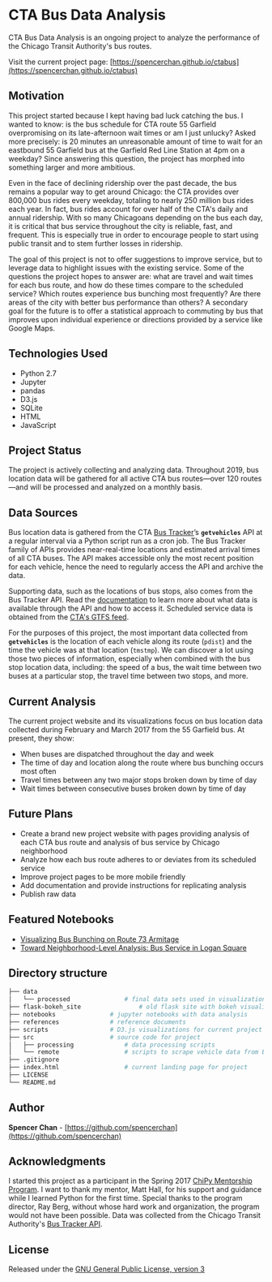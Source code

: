 # CTA Bus Data Analysis

CTA Bus Data Analysis is an ongoing project to analyze the performance of the Chicago Transit Authority's bus routes. 

Visit the current project page: [https://spencerchan.github.io/ctabus](https://spencerchan.github.io/ctabus)

## Motivation
This project started because I kept having bad luck catching the bus. I wanted to know: is the bus schedule for CTA route 55 Garfield overpromising on its late-afternoon wait times or am I just unlucky? Asked more precisely: is 20 minutes an unreasonable amount of time to wait for an eastbound 55 Garfield bus at the Garfield Red Line Station at 4pm on a weekday? Since answering this question, the project has morphed into something larger and more ambitious.

Even in the face of declining ridership over the past decade, the bus remains a popular way to get around Chicago: the CTA provides over 800,000 bus rides every weekday, totaling to nearly 250 million bus rides each year. In fact, bus rides account for over half of the CTA's daily and annual ridership. With so many Chicagoans depending on the bus each day, it is critical that bus service throughout the city is reliable, fast, and frequent. This is especially true in order to encourage people to start using public transit and to stem further losses in ridership.

The goal of this project is not to offer suggestions to improve service, but to leverage data to highlight issues with the existing service. Some of the questions the project hopes to answer are: what are travel and wait times for each bus route, and how do these times compare to the scheduled service? Which routes experience bus bunching most frequently? Are there areas of the city with better bus performance than others? A secondary goal for the future is to offer a statistical approach to commuting by bus that improves upon individual experience or directions provided by a service like Google Maps.

## Technologies Used
* Python 2.7
* Jupyter
* pandas
* D3.js
* SQLite
* HTML
* JavaScript

## Project Status
The project is actively collecting and analyzing data. Throughout 2019, bus location data will be gathered for all active CTA bus routes—over 120 routes—and will be processed and analyzed on a monthly basis.

## Data Sources
Bus location data is gathered from the CTA [Bus Tracker](http://www.transitchicago.com/developers/bustracker.aspx)’s **`getvehicles`** API at a regular interval via a Python script run as a cron job. The Bus Tracker family of APIs provides near-real-time locations and estimated arrival times of all CTA buses. The API makes accessible only the most recent position for each vehicle, hence the need to regularly access the API and archive the data.

Supporting data, such as the locations of bus stops, also comes from the Bus Tracker API. Read the [documentation](https://github.com/spencerchan/ctabus/blob/master/references/cta_Bus_Tracker_API_Developer_Guide_and_Documentation_20160929.pdf) to learn more about what data is available through the API and how to access it. Scheduled service data is obtained from the [CTA's GTFS feed](https://www.transitchicago.com/developers/gtfs/).

For the purposes of this project, the most important data collected from **`getvehicles`** is the location of each vehicle along its route (`pdist`) and the time the vehicle was at that location (`tmstmp`). We can discover a lot using those two pieces of information, especially when combined with the bus stop location data, including: the speed of a bus, the wait time between two buses at a particular stop, the travel time between two stops, and more.

## Current Analysis
The current project website and its visualizations focus on bus location data collected during February and March 2017 from the 55 Garfield bus. At present, they show:
* When buses are dispatched throughout the day and week
* The time of day and location along the route where bus bunching occurs most often
* Travel times between any two major stops broken down by time of day
* Wait times between consecutive buses broken down by time of day

## Future Plans
* Create a brand new project website with pages providing analysis of each CTA bus route and analysis of bus service by Chicago neighborhood 
* Analyze how each bus route adheres to or deviates from its scheduled service
* Improve project pages to be more mobile friendly
* Add documentation and provide instructions for replicating analysis
* Publish raw data

## Featured Notebooks
* [Visualizing Bus Bunching on Route 73 Armitage](https://nbviewer.jupyter.org/github/spencerchan/ctabus/blob/master/notebooks/Visualizing%20Bus%20Bunching.ipynb)
* [Toward Neighborhood-Level Analysis: Bus Service in Logan Square](https://nbviewer.jupyter.org/github/spencerchan/ctabus/blob/master/notebooks/Toward%20Neighborhood-Level%20Analysis%20-%20Bus%20Service%20in%20Logan%20Square.ipynb)

## Directory structure
```bash
├── data
│   └── processed				# final data sets used in visualizations and analysis
├── flask-bokeh_site				# old flask site with bokeh visualizations
├── notebooks				# jupyter notebooks with data analysis
├── references				# reference documents
├── scripts					# D3.js visualizations for current project page
├── src						# source code for project
│   ├── processing				# data processing scripts
│   └── remote					# scripts to scrape vehicle data from Bus Tracker API
├── .gitignore
├── index.html					# current landing page for project
├── LICENSE
└── README.md
```

## Author
**Spencer Chan**  - [https://github.com/spencerchan](https://github.com/spencerchan)

## Acknowledgments
I started this project as a participant in the Spring 2017 [ChiPy Mentorship Program](https://chipymentor.org). I want to thank my mentor, Matt Hall, for his support and guidance while I learned Python for the first time. Special thanks to the program director, Ray Berg, without whose hard work and organization, the program would not have been possible. Data was collected from the Chicago Transit Authority's [Bus Tracker API](http://www.transitchicago.com/developers/bustracker.aspx).

## License
Released under the [GNU General Public License, version 3](https://opensource.org/licenses/GPL-3.0)
